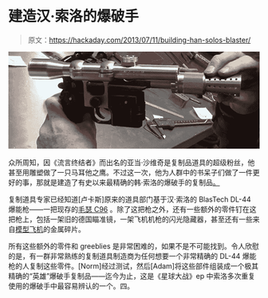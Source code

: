 # 建造汉·索洛的爆破手

> 原文：<https://hackaday.com/2013/07/11/building-han-solos-blaster/>

[![blaster](img/663f462e3b4cdedf1ebd2d7701736716.png)](http://handmade.hackaday.com/wp-content/uploads/2013/07/blaster.jpg)

众所周知，因《流言终结者》而出名的亚当·沙维奇是复制品道具的超级粉丝，他甚至用雕塑做了一只马耳他之鹰。不过这一次，他为人群中的书呆子们做了一件更好的事，那就是建造了有史以来最精确的韩·索洛的爆破手的复制品[。](http://www.tested.com/art/makers/456727-one-day-builds-han-solos-dl-44-blaster-star-wars/)

复制道具专家已经知道[卢卡斯]原来的道具部门基于汉·索洛的 BlasTech DL-44 爆能枪——一把现存的[毛瑟 C96](http://en.wikipedia.org/wiki/Mauser_C96) 。除了这把枪之外，还有一些额外的零件钉在这把枪上，包括一架旧的德国瞄准镜，一架飞机机枪的闪光隐藏器，甚至还有一些来自[模型飞机](http://en.wikipedia.org/wiki/Hawker_Tomtit)的金属碎片。

所有这些额外的零件和 greeblies 是非常困难的，如果不是不可能找到。令人欣慰的是，有一群非常熟练的复制道具制造商为任何想要一个非常精确的 DL-44 爆能枪的人复制这些零件。[Norm]经过测试，然后[Adam]将这些部件组装成一个极其精确的“英雄”爆破手复制品——迄今为止，这是《星球大战》ep 中索洛多次重复使用的爆破手中最容易辨认的一个。四。